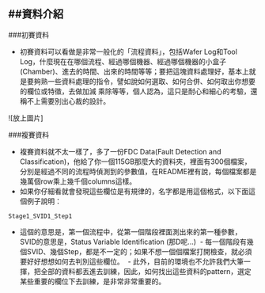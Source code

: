 ##資料介紹
---
###初賽資料

 - 初賽資料可以看做是非常一般化的「流程資料」，包括Wafer Log和Tool Log，什麼現在在哪個流程、經過哪個機器、經過哪個機器的小盒子(Chamber)、進去的時間、出來的時間等等；要把這塊資料處理好，基本上就是要夠熟一些資料處理的指令，譬如說如何選取、如何合併、如何取出你想要的欄位或特徵，去做加減
乘除等等，個人認為，這只是耐心和細心的考驗，還稱不上需要別出心裁的設計。

![放上圖片]

###複賽資料

  - 複賽資料就不太一樣了，多了一份FDC Data(Fault Detection and Classification)，他給了你一個115GB那麼大的資料夾，裡面有300個檔案，分別是經過不同的流程時偵測到的參數值，在README裡有說，每個檔案都是幾萬個row乘上幾千個columns這樣。
  - 如果你仔細看就會發現這些欄位是有規律的，名字都是用這個格式，以下面這個例子說明：

```
Stage1_SVID1_Step1
```

  - 這個的意思是，第一個流程中，從第一個階段裡面測出來的第一種參數，SVID的意思是，Status Variable Identification (那D呢...)
  - 每一個階段有幾個SVID、幾個Step，都是不一定的；如果不想一個個檔案打開檢查，就必須要好好想想如何去判別這些欄位。
  - 此外，目前的環境也不允許我們大筆一揮，把全部的資料都丟進去訓練，因此，如何找出這些資料的pattern，選定某些重要的欄位下去訓練，是非常非常重要的。
